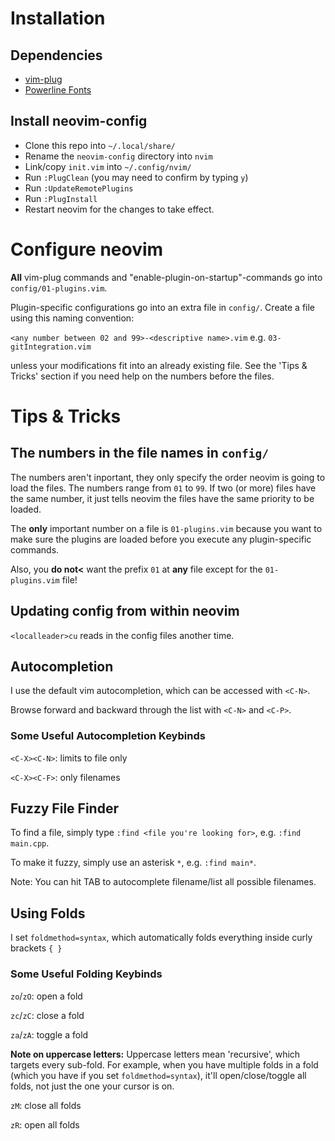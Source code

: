 # Installation
## Dependencies
* [vim-plug](https://github.com/junegunn/vim-plug)
* [Powerline Fonts](https://github.com/powerline/fonts)

## Install neovim-config
* Clone this repo into `~/.local/share/`
* Rename the `neovim-config` directory into `nvim`
* Link/copy `init.vim` into `~/.config/nvim/`
* Run `:PlugClean` (you may need to confirm by typing `y`)
* Run `:UpdateRemotePlugins`
* Run `:PlugInstall`
* Restart neovim for the changes to take effect.

# Configure neovim
**All** vim-plug commands and "enable-plugin-on-startup"-commands go into `config/01-plugins.vim`.

Plugin-specific configurations go into an extra file in `config/`. Create a file using this naming convention:

`<any number between 02 and 99>-<descriptive name>.vim` e.g. `03-gitIntegration.vim`

unless your modifications fit into an already existing file. See the 'Tips & Tricks' section</a> if you need help on the numbers before the files.

# Tips & Tricks
## The numbers in the file names in `config/`
The numbers aren't inportant, they only specify the order neovim is going to load the files. The numbers range from `01` to `99`. If two (or more) files have the same number, it just tells neovim the files have the same priority to be loaded.

The **only** important number on a file is `01-plugins.vim` because you want to make sure the plugins are loaded before you execute any plugin-specific commands.

Also, you **do not<** want the prefix `01` at **any** file except for the `01-plugins.vim` file!

## Updating config from within neovim
`<localleader>cu` reads in the config files another time.

## Autocompletion
I use the default vim autocompletion, which can be accessed with `<C-N>`.

Browse forward and backward through the list with `<C-N>` and `<C-P>`.

### Some Useful Autocompletion Keybinds
`<C-X><C-N>`: limits to file only

`<C-X><C-F>`: only filenames

## Fuzzy File Finder
To find a file, simply type `:find <file you're looking for>`, e.g. `:find main.cpp`.

To make it fuzzy, simply use an asterisk `*`, e.g. `:find main*`.

Note: You can hit TAB to autocomplete filename/list all possible filenames.

## Using Folds
I set `foldmethod=syntax`, which automatically folds everything inside curly brackets `{ }`

### Some Useful Folding Keybinds
`zo`/`zO`: open a fold

`zc`/`zC`: close a fold

`za`/`zA`: toggle a fold


**Note on  uppercase letters:** Uppercase letters mean 'recursive', which targets every sub-fold. For example, when you have multiple folds in a fold (which you have if you set `foldmethod=syntax`), it'll open/close/toggle all folds, not just the one your cursor is on.

`zM`: close all folds

`zR`: open all folds
